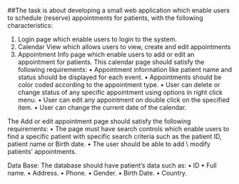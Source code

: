 ##The task is about developing a small web application which enable users to schedule (reserve) appointments for patients, with the following characteristics:

1. Login page which enable users to login to the system.
2. Calendar View which allows users to view, create and edit appointments
3. Appointment Info page which enable users to add or edit an appointment for patients.
This calendar page should satisfy the following requirements:
• Appointment information like patient name and status should be displayed for each event.
• Appointments should be color coded according to the appointment type.
• User can delete or change status of any specific appointment using options in right click menu.
• User can edit any appointment on double click on the specified item.
• User can change the current date of the calendar.

The Add or edit appointment page should satisfy the following requirements:
• The page must have search controls which enable users to find a specific patient with specific search criteria such as the patient ID, patient name or Birth date.
• The user should be able to add \ modify patients’ appointments.

Data Base:
The database should have patient’s data such as:
• ID
• Full name.
• Address.
• Phone.
• Gender.
• Birth Date.
• Country.